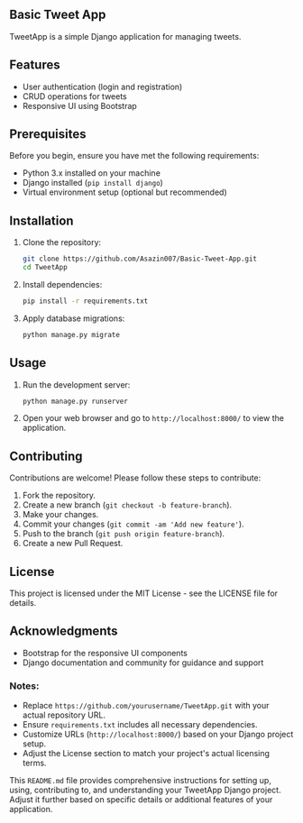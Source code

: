 
## Basic Tweet App

TweetApp is a simple Django application for managing tweets.

## Features

- User authentication (login and registration)
- CRUD operations for tweets
- Responsive UI using Bootstrap

## Prerequisites

Before you begin, ensure you have met the following requirements:
- Python 3.x installed on your machine
- Django installed (`pip install django`)
- Virtual environment setup (optional but recommended)

## Installation

1. Clone the repository:
   ```bash
   git clone https://github.com/Asazin007/Basic-Tweet-App.git
   cd TweetApp
   ```

2. Install dependencies:
   ```bash
   pip install -r requirements.txt
   ```

3. Apply database migrations:
   ```bash
   python manage.py migrate
   ```

## Usage

1. Run the development server:
   ```bash
   python manage.py runserver
   ```

2. Open your web browser and go to `http://localhost:8000/` to view the application.

## Contributing

Contributions are welcome! Please follow these steps to contribute:

1. Fork the repository.
2. Create a new branch (`git checkout -b feature-branch`).
3. Make your changes.
4. Commit your changes (`git commit -am 'Add new feature'`).
5. Push to the branch (`git push origin feature-branch`).
6. Create a new Pull Request.

## License

This project is licensed under the MIT License - see the LICENSE file for details.

## Acknowledgments

- Bootstrap for the responsive UI components
- Django documentation and community for guidance and support


### Notes:
- Replace `https://github.com/yourusername/TweetApp.git` with your actual repository URL.
- Ensure `requirements.txt` includes all necessary dependencies.
- Customize URLs (`http://localhost:8000/`) based on your Django project setup.
- Adjust the License section to match your project's actual licensing terms.

This `README.md` file provides comprehensive instructions for setting up, using, contributing to, and understanding your TweetApp Django project. Adjust it further based on specific details or additional features of your application.